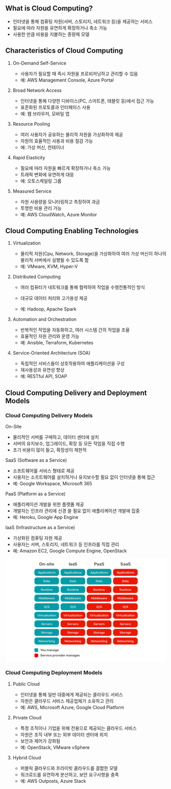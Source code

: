 ## What is Cloud Computing?

- 인터넷을 통해 컴퓨팅 자원(서버, 스토리지, 네트워크 등)을 제공하는 서비스
- 필요에 따라 자원을 유연하게 확장하거나 축소 가능
- 사용한 만큼 비용을 지불하는 종량제 모델

## Characteristics of Cloud Computing

1. On-Demand Self-Service
   - 사용자가 필요할 때 즉시 자원을 프로비저닝하고 관리할 수 있음
   - 예: AWS Management Console, Azure Portal

2. Broad Network Access
    - 인터넷을 통해 다양한 디바이스(PC, 스마트폰, 태블릿 등)에서 접근 가능
    - 표준화된 프로토콜과 인터페이스 사용
    - 예: 웹 브라우저, 모바일 앱

3. Resource Pooling
    - 여러 사용자가 공유하는 물리적 자원을 가상화하여 제공
    - 자원의 효율적인 사용과 비용 절감 가능
    - 예: 가상 머신, 컨테이너

4. Rapid Elasticity
    - 필요에 따라 자원을 빠르게 확장하거나 축소 가능
    - 트래픽 변화에 유연하게 대응
    - 예: 오토스케일링 그룹

5. Measured Service
    - 자원 사용량을 모니터링하고 측정하여 과금
    - 투명한 비용 관리 가능
    - 예: AWS CloudWatch, Azure Monitor

## Cloud Computing Enabling Technologies

1. Virtualization
   - 물리적 자원(Cpu, Network, Storage)을 가상화하여 여러 가상 머신이 하나의 물리적 서버에서 실행될 수 있도록 함
   - 예: VMware, KVM, Hyper-V

2. Distributed Computing
   - 여러 컴퓨터가 네트워크를 통해 협력하여 작업을 수행전통적인 방식

   - 대규모 데이터 처리와 고가용성 제공
   - 예: Hadoop, Apache Spark

3. Automation and Orchestration
   - 반복적인 작업을 자동화하고, 여러 시스템 간의 작업을 조율
   - 효율적인 자원 관리와 운영 가능
   - 예: Ansible, Terraform, Kubernetes

4. Service-Oriented Architecture (SOA)
    - 독립적인 서비스들이 상호작용하여 애플리케이션을 구성
    - 재사용성과 유연성 향상
    - 예: RESTful API, SOAP

## Cloud Computing Delivery and Deployment Models

### Cloud Computing Delivery Models

On-Site

- 물리적인 서버를 구매하고, 데이터 센터에 설치
- 서버의 유지보수, 업그레이드, 확장 등 모든 작업을 직접 수행
- 초기 비용이 많이 들고, 확장성이 제한적

SaaS (Software as a Service)

- 소프트웨어를 서비스 형태로 제공
- 사용자는 소프트웨어를 설치하거나 유지보수할 필요 없이 인터넷을 통해 접근
- 예: Google Workspace, Microsoft 365

PaaS (Platform as a Service)

- 애플리케이션 개발을 위한 플랫폼 제공
- 개발자는 인프라 관리에 신경 쓸 필요 없이 애플리케이션 개발에 집중
- 예: Heroku, Google App Engine

IaaS (Infrastructure as a Service)

- 가상화된 컴퓨팅 자원 제공
- 사용자는 서버, 스토리지, 네트워크 등 인프라를 직접 관리
- 예: Amazon EC2, Google Compute Engine, OpenStack

![alt text](images/2025-09-28-16-11-27.png)

### Cloud Computing Deployment Models

1. Public Cloud
   - 인터넷을 통해 일반 대중에게 제공되는 클라우드 서비스
   - 자원은 클라우드 서비스 제공업체가 소유하고 관리
   - 예: AWS, Microsoft Azure, Google Cloud Platform

2. Private Cloud
    - 특정 조직이나 기업을 위해 전용으로 제공되는 클라우드 서비스
    - 자원은 조직 내부 또는 외부 데이터 센터에 위치
    - 보안과 제어가 강화됨
    - 예: OpenStack, VMware vSphere

3. Hybrid Cloud
    - 퍼블릭 클라우드와 프라이빗 클라우드를 결합한 모델
    - 워크로드를 유연하게 분산하고, 보안 요구사항을 충족
    - 예: AWS Outposts, Azure Stack
